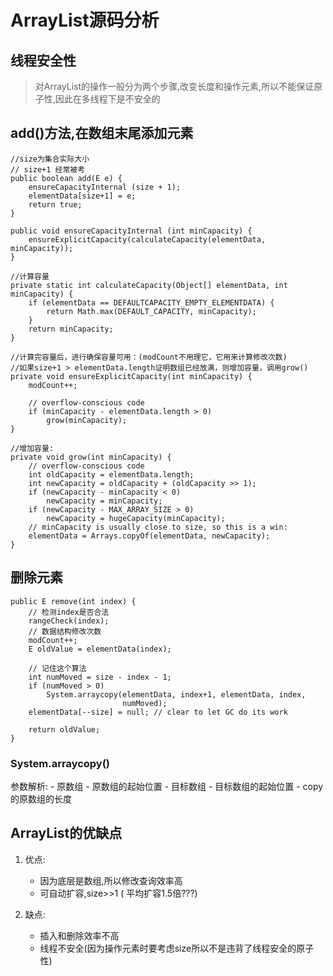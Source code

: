 # ArrayList源码分析

## 线程安全性

>对ArrayList的操作一般分为两个步骤,改变长度和操作元素,所以不能保证原子性,因此在多线程下是不安全的

## add()方法,在数组末尾添加元素

```
//size为集合实际大小
// size+1 经常被考
public boolean add(E e) {
    ensureCapacityInternal (size + 1);
    elementData[size+1] = e;
    return true;
}

public void ensureCapacityInternal (int minCapacity) {
    ensureExplicitCapacity(calculateCapacity(elementData, minCapacity));
}

//计算容量
private static int calculateCapacity(Object[] elementData, int minCapacity) {
    if (elementData == DEFAULTCAPACITY_EMPTY_ELEMENTDATA) {
        return Math.max(DEFAULT_CAPACITY, minCapacity);
    }
    return minCapacity;
}

//计算完容量后，进行确保容量可用：(modCount不用理它，它用来计算修改次数)
//如果size+1 > elementData.length证明数组已经放满，则增加容量，调用grow()
private void ensureExplicitCapacity(int minCapacity) {
    modCount++;

    // overflow-conscious code
    if (minCapacity - elementData.length > 0)
        grow(minCapacity);
}

//增加容量:
private void grow(int minCapacity) {
    // overflow-conscious code
    int oldCapacity = elementData.length;
    int newCapacity = oldCapacity + (oldCapacity >> 1);
    if (newCapacity - minCapacity < 0)
        newCapacity = minCapacity;
    if (newCapacity - MAX_ARRAY_SIZE > 0)
        newCapacity = hugeCapacity(minCapacity);
    // minCapacity is usually close to size, so this is a win:
    elementData = Arrays.copyOf(elementData, newCapacity);
}

```

## 删除元素
```
public E remove(int index) {
    // 检测index是否合法
    rangeCheck(index);
    // 数据结构修改次数
    modCount++;
    E oldValue = elementData(index);

    // 记住这个算法
    int numMoved = size - index - 1;
    if (numMoved > 0)
        System.arraycopy(elementData, index+1, elementData, index,
                         numMoved);
    elementData[--size] = null; // clear to let GC do its work

    return oldValue;
}
```

### System.arraycopy()

参数解析: 
    - 原数组
    - 原数组的起始位置
    - 目标数组
    - 目标数组的起始位置
    - copy的原数组的长度
  
## ArrayList的优缺点

1. 优点:
   - 因为底层是数组,所以修改查询效率高
   - 可自动扩容,size>>1 ( 平均扩容1.5倍???)

2. 缺点:
    
   - 插入和删除效率不高
   - 线程不安全(因为操作元素时要考虑size所以不是违背了线程安全的原子性)